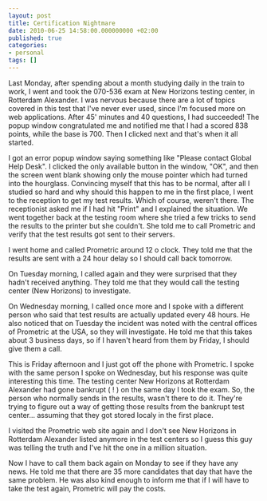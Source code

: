 ```yaml
---
layout: post
title: Certification Nightmare
date: 2010-06-25 14:58:00.000000000 +02:00
published: true
categories:
- personal
tags: []
---
```


Last Monday, after spending about a month studying daily in the train to work, I went and took the 070-536 exam at New Horizons testing center, in Rotterdam Alexander. I was nervous because there are a lot of topics covered in this test that I've never ever used, since I'm focused more on web applications. After 45' minutes and 40 questions, I had succeeded! The popup window congratulated me and notified me that I had a scored 838 points, while the base is 700. Then I clicked next and that's when it all started.

I got an error popup window saying something like "Please contact Global Help Desk". I clicked the only available button in the window, "OK", and then the screen went blank showing only the mouse pointer which had turned into the hourglass. Convincing myself that this has to be normal, after all I studied so hard and why should this happen to me in the first place, I went to the reception to get my test results. Which of course, weren't there. The receptionist asked me if I had hit "Print" and I explained the situation. We went together back at the testing room where she tried a few tricks to send the results to the printer but she couldn't. She told me to call Prometric and verify that the test results got sent to their servers.

I went home and called Prometric around 12 o clock. They told me that the results are sent with a 24 hour delay so I should call back tomorrow.

On Tuesday morning, I called again and they were surprised that they hadn't received anything. They told me that they would call the testing center (New Horizons) to investigate.

On Wednesday morning, I called once more and I spoke with a different person who said that test results are actually updated every 48 hours. He also noticed that on Tuesday the incident was noted with the central offices of Prometric at the USA, so they will investigate. He told me that this takes about 3 business days, so if I haven't heard from them by Friday, I should give them a call.

This is Friday afternoon and I just got off the phone with Prometric. I spoke with the same person I spoke on Wednesday, but his response was quite interesting this time. The testing center New Horizons at Rotterdam Alexander had gone bankrupt ( ! ) on the same day I took the exam. So, the person who normally sends in the results, wasn't there to do it. They're trying to figure out a way of getting those results from the bankrupt test center... assuming that they got stored localy in the first place.

I visited the Prometric web site again and I don't see New Horizons in Rotterdam Alexander listed anymore in the test centers so I guess this guy was telling the truth and I've hit the one in a million situation.

Now I have to call them back again on Monday to see if they have any news. He told me that there are 35 more candidates that day that have the same problem. He was also kind enough to inform me that if I will have to take the test again, Prometric will pay the costs.
